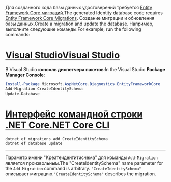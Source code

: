 <span data-ttu-id="77b3f-101">Для созданного кода базы данных удостоверений требуется [Entity Framework Core миграций](/ef/core/managing-schemas/migrations/).</span><span class="sxs-lookup"><span data-stu-id="77b3f-101">The generated Identity database code requires [Entity Framework Core Migrations](/ef/core/managing-schemas/migrations/).</span></span> <span data-ttu-id="77b3f-102">Создание миграции и обновления базы данных.</span><span class="sxs-lookup"><span data-stu-id="77b3f-102">Create a migration and update the database.</span></span> <span data-ttu-id="77b3f-103">Например, выполните следующие команды:</span><span class="sxs-lookup"><span data-stu-id="77b3f-103">For example, run the following commands:</span></span>

# <a name="visual-studiotabvisual-studio"></a>[<span data-ttu-id="77b3f-104">Visual Studio</span><span class="sxs-lookup"><span data-stu-id="77b3f-104">Visual Studio</span></span>](#tab/visual-studio)

<span data-ttu-id="77b3f-105">В Visual Studio **консоль диспетчера пакетов**:</span><span class="sxs-lookup"><span data-stu-id="77b3f-105">In the Visual Studio **Package Manager Console**:</span></span>

```powershell
Install-Package Microsoft.AspNetCore.Diagnostics.EntityFrameworkCore
Add-Migration CreateIdentitySchema
Update-Database
```

# <a name="net-core-clitabnetcore-cli"></a>[<span data-ttu-id="77b3f-106">Интерфейс командной строки .NET Core</span><span class="sxs-lookup"><span data-stu-id="77b3f-106">.NET Core CLI</span></span>](#tab/netcore-cli)

```dotnetcli
dotnet ef migrations add CreateIdentitySchema
dotnet ef database update
```

---

<span data-ttu-id="77b3f-107">Параметр имени "Креатеидентитисчема" для команды `Add-Migration` является произвольным.</span><span class="sxs-lookup"><span data-stu-id="77b3f-107">The "CreateIdentitySchema" name parameter for the `Add-Migration` command is arbitrary.</span></span> <span data-ttu-id="77b3f-108">`"CreateIdentitySchema"` описывает миграцию.</span><span class="sxs-lookup"><span data-stu-id="77b3f-108">`"CreateIdentitySchema"` describes the migration.</span></span>
